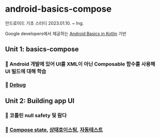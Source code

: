 # android-basics-compose

안드로이드 기초 스터디
2023.01.10. ~ Ing.

Google developers에서 제공하는 [Android Basics in Kotlin](https://developer.android.com/courses/android-basics-compose/course?hl=ko) 기반

## Unit 1:  basics-compose
### 📝 Android 개발에 있어 UI를 XML이 아닌 Composable 함수를 사용해 UI 빌드에 대해 학습
### 📝 [Debug](https://velog.io/@gogumi4502/Android-%EB%94%94%EB%B2%84%EA%B7%B8)

## Unit 2:  Building app UI
### 📝 코틀린 null safety 및 람다
### 📝 [Compose state](https://velog.io/@gogumi4502/Android-Compose-cjmk8rl9), [상태호이스팅](https://velog.io/@gogumi4502/Android-%EC%83%81%ED%83%9C%ED%98%B8%EC%9D%B4%EC%8A%A4%ED%8C%85-%ED%8C%A8%ED%84%B4), [자동테스트](https://velog.io/@gogumi4502/Android-%EC%9E%90%EB%8F%99%ED%85%8C%EC%8A%A4%ED%8A%B8)

